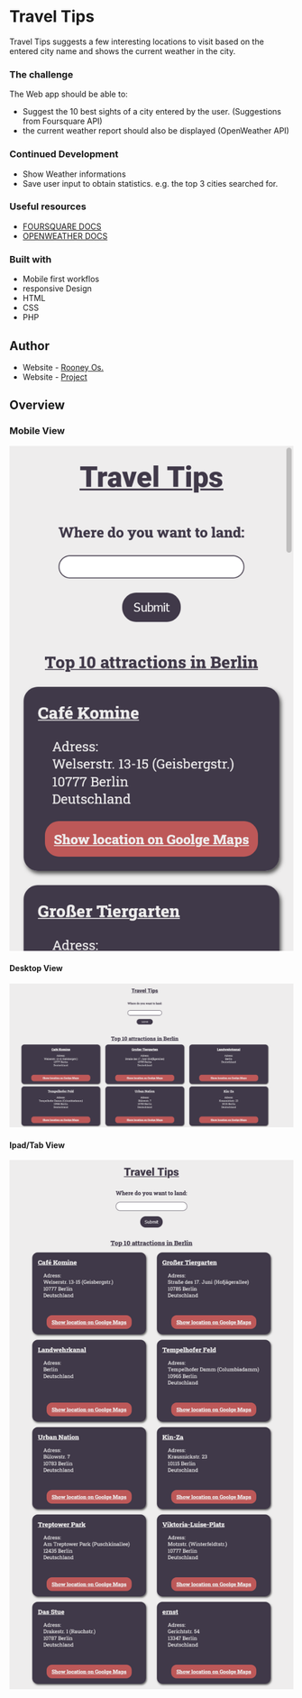 # Travel Tips

Travel Tips suggests a few interesting locations to visit based on the entered city name and shows the current weather in the city. 

### The challenge 

The Web app should be able to:
- Suggest the 10 best sights of a city entered by the user. (Suggestions from Foursquare API)
- the current weather report should also be displayed (OpenWeather API)

### Continued Development

- Show Weather informations
- Save user input to obtain statistics. e.g. the top 3 cities searched for.

### Useful resources

- [FOURSQUARE DOCS](https://developer.foursquare.com/docs/)
- [OPENWEATHER DOCS](https://openweathermap.org/api)

### Built with

- Mobile first workflos
- responsive Design
- HTML
- CSS
- PHP

## Author

- Website - [Rooney Os.](https://www.ronios.de)
- Website - [Project](https://travel.ronios.de)

## Overview
### Mobile View
![Screenshot Travel Tips for Mobiles](https://raw.githubusercontent.com/os-rooney/travel_tips/main/img/Screenshot_mobile.png)

#### Desktop View
![Screenshot Travel Tips for desktops](https://raw.githubusercontent.com/os-rooney/travel_tips/main/img/Screenshot_desktop.png)

#### Ipad/Tab View
![Screenshot Travel Tips for Ipads and Tabs](https://raw.githubusercontent.com/os-rooney/travel_tips/main/img/Screenshot_ipad.png)
